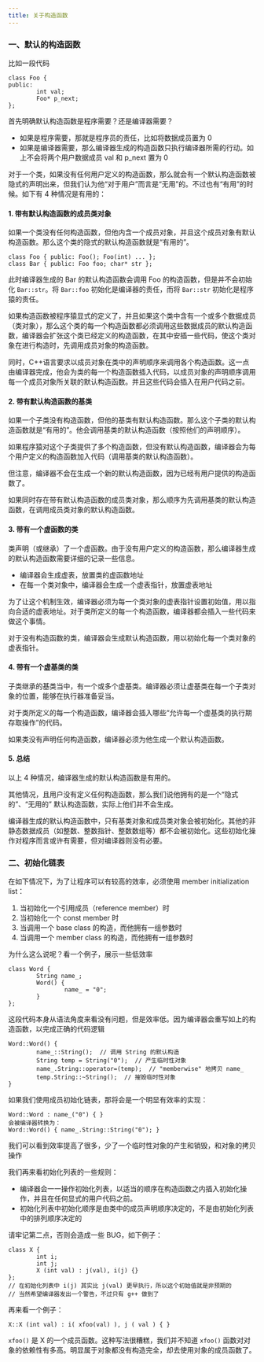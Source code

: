 ```yaml
---
title: 关于构造函数
---
```


### 一、默认的构造函数

比如一段代码

```
class Foo {
public:
		int val;
		Foo* p_next;
};
```

首先明确默认构造函数是程序需要？还是编译器需要？

- 如果是程序需要，那就是程序员的责任，比如将数据成员置为 0
- 如果是编译器需要，那么编译器生成的构造函数只执行编译器所需的行动。如上不会将两个用户数据成员 val 和 p_next 置为 0

对于一个类，如果没有任何用户定义的构造函数，那么就会有一个默认构造函数被隐式的声明出来，但我们认为他“对于用户”而言是“无用”的。不过也有“有用”的时候。如下有 4 种情况是有用的：

#### 1. 带有默认构造函数的成员类对象

如果一个类没有任何构造函数，但他内含一个成员对象，并且这个成员对象有默认构造函数。那么这个类的隐式的默认构造函数就是“有用的”。

```
class Foo { public: Foo(); Foo(int) ... };
class Bar { public: Foo foo; char* str };
```

此时编译器生成的 Bar 的默认构造函数会调用 Foo 的构造函数，但是并不会初始化 `Bar::str`。将 `Bar::foo` 初始化是编译器的责任，而将 `Bar::str` 初始化是程序猿的责任。

如果构造函数被程序猿显式的定义了，并且如果这个类中含有一个或多个数据成员（类对象），那么这个类的每一个构造函数都必须调用这些数据成员的默认构造函数，编译器会扩张这个类已经定义的构造函数，在其中安插一些代码，使这个类对象在进行构造时，先调用成员对象的构造函数。

同时，C++语言要求以成员对象在类中的声明顺序来调用各个构造函数。这一点由编译器完成，他会为类的每一个构造函数插入代码，以成员对象的声明顺序调用每一个成员对象所关联的默认构造函数。并且这些代码会插入在用户代码之前。

#### 2. 带有默认构造函数的基类

如果一个子类没有构造函数，但他的基类有默认构造函数。那么这个子类的默认构造函数就是“有用的”。他会调用基类的默认构造函数（按照他们的声明顺序）。

如果程序猿对这个子类提供了多个构造函数，但没有默认构造函数，编译器会为每个用户定义的构造函数加入代码（调用基类的默认构造函数）。

但注意，编译器不会在生成一个新的默认构造函数，因为已经有用户提供的构造函数了。

如果同时存在带有默认构造函数的成员类对象，那么顺序为先调用基类的默认构造函数，在调用成员类对象的默认构造函数。

#### 3. 带有一个虚函数的类

类声明（或继承）了一个虚函数。由于没有用户定义的构造函数，那么编译器生成的默认构造函数需要详细的记录一些信息。

- 编译器会生成虚表，放置类的虚函数地址
- 在每一个类对象中，编译器会生成一个虚表指针，放置虚表地址

为了让这个机制生效，编译器必须为每一个类对象的虚表指针设置初始值，用以指向合适的虚表地址。对于类所定义的每一个构造函数，编译器都会插入一些代码来做这个事情。

对于没有构造函数的类，编译器会生成默认构造函数，用以初始化每一个类对象的虚表指针。

#### 4. 带有一个虚基类的类

子类继承的基类当中，有一个或多个虚基类。编译器必须让虚基类在每一个子类对象的位置，能够在执行器准备妥当。

对于类所定义的每一个构造函数，编译器会插入哪些“允许每一个虚基类的执行期存取操作”的代码。

如果类没有声明任何构造函数，编译器必须为他生成一个默认构造函数。

#### 5. 总结

以上 4 种情况，编译器生成的默认构造函数是有用的。

其他情况，且用户没有定义任何构造函数，那么我们说他拥有的是一个“隐式的”、“无用的” 默认构造函数，实际上他们并不会生成。

编译器生成的默认构造函数中，只有基类对象和成员类对象会被初始化。其他的非静态数据成员（如整数、整数指针、整数数组等）都不会被初始化。这些初始化操作对程序而言或许有需要，但对编译器则没有必要。

### 二、初始化链表

在如下情况下，为了让程序可以有较高的效率，必须使用 member initialization list：

1. 当初始化一个引用成员（reference member）时
2. 当初始化一个 const member 时
3. 当调用一个 base class 的构造，而他拥有一组参数时
4. 当调用一个 member class 的构造，而他拥有一组参数时

为什么这么说呢？看一个例子，展示一些低效率

```
class Word {
		String name_;
		Word() {
				name_ = "0";
		}
};
```

这段代码本身从语法角度来看没有问题，但是效率低。因为编译器会重写如上的构造函数，以完成正确的代码逻辑

```
Word::Word() {
		name_::String();  // 调用 String 的默认构造
		String temp = String("0");  // 产生临时性对象
		name_.String::operator=(temp);  // "memberwise" 地拷贝 name_
		temp.String::~String();  // 摧毁临时性对象
}
```

如果我们使用成员初始化链表，那将会是一个明显有效率的实现：

```
Word::Word : name_("0") { } 
会被编译器转换为：
Word::Word() { name_.String::String("0"); }
```

我们可以看到效率提高了很多，少了一个临时性对象的产生和销毁，和对象的拷贝操作

我们再来看初始化列表的一些规则：

- 编译器会一一操作初始化列表，以适当的顺序在构造函数之内插入初始化操作，并且在任何显式的用户代码之前。
- 初始化列表中初始化顺序是由类中的成员声明顺序决定的，不是由初始化列表中的排列顺序决定的

请牢记第二点，否则会造成一些 BUG，如下例子：

```
class X {
		int i;
		int j;
		X (int val) : j(val), i(j) {}
};
// 在初始化列表中 i(j) 其实比 j(val) 更早执行，所以这个初始值就是非预期的
// 当然希望编译器发出一个警告，不过只有 g++ 做到了
```

再来看一个例子：

```
X::X (int val) : i( xfoo(val) ), j ( val ) { }
```

`xfoo()` 是 X 的一个成员函数。这种写法很糟糕，我们并不知道 `xfoo()` 函数对对象的依赖性有多高。明显属于对象都没有构造完全，却去使用对象的成员函数了。













